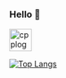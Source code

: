 ### Hello 👋

<a href="https://github.com/4iwen?tab=repositories&q=&type=&language=c%2B%2B&sort="><img src="https://raw.githubusercontent.com/isocpp/logos/master/cpp_logo.svg" alt="cpplogo" width="40" height="40"></a>

[![Top Langs](https://github-readme-stats.vercel.app/api/top-langs/?username=4iwen&show_icons=true&title_color=00adb5&text_color=ffffff&bg_color=0d1117&hide_border=true&cache_seconds=1800&locale=en&layout=compact)](https://github.com/anuraghazra/github-readme-stats)
